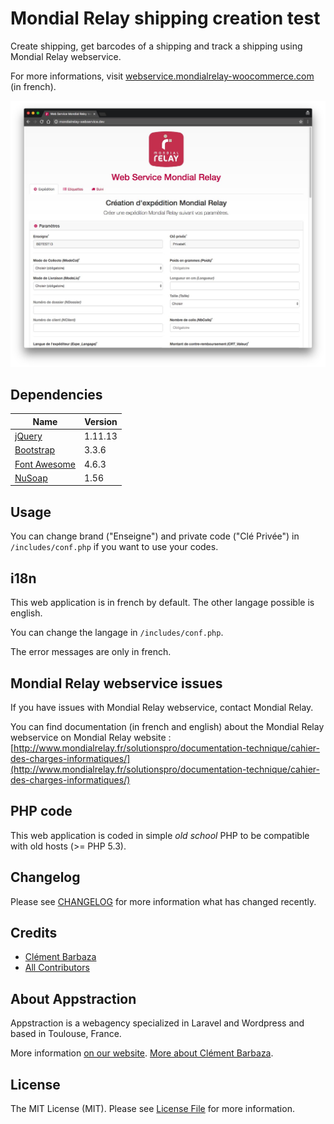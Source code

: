 # Mondial Relay shipping creation test

Create shipping, get barcodes of a shipping and track a shipping using Mondial Relay webservice.

For more informations, visit [webservice.mondialrelay-woocommerce.com](http://webservice.mondialrelay-woocommerce.com) (in french).

![Mondial Relay Webservice](screenshot.jpg)

## Dependencies

Name | Version
-----|--------
[jQuery](https://jquery.com/) | 1.11.13
[Bootstrap](http://getbootstrap.com/) | 3.3.6
[Font Awesome](http://fontawesome.io/) | 4.6.3
[NuSoap](https://sourceforge.net/projects/nusoap/) | 1.56 

## Usage

You can change brand ("Enseigne") and private code ("Clé Privée") in ``/includes/conf.php`` if you want to use your codes.

## i18n

This web application is in french by default.
The other langage possible is english. 

You can change the langage in ``/includes/conf.php``.

The error messages are only in french.

## Mondial Relay webservice issues

If you have issues with Mondial Relay webservice, contact Mondial Relay.

You can find documentation (in french and english) about the Mondial Relay webservice on Mondial Relay website : [http://www.mondialrelay.fr/solutionspro/documentation-technique/cahier-des-charges-informatiques/](http://www.mondialrelay.fr/solutionspro/documentation-technique/cahier-des-charges-informatiques/)

## PHP code

This web application is coded in simple *old school* PHP to be compatible with old hosts (>= PHP 5.3).

## Changelog

Please see [CHANGELOG](CHANGELOG.md) for more information what has changed recently.

## Credits

- [Clément Barbaza](https://github.com/cba85)
- [All Contributors](../../contributors)

## About Appstraction

Appstraction is a webagency specialized in Laravel and Wordpress and based in Toulouse, France.

More information [on our website](https://www.appstraction.fr).
[More about Clément Barbaza](http://www.clementbarbaza.com).

## License

The MIT License (MIT). Please see [License File](LICENSE.md) for more information.